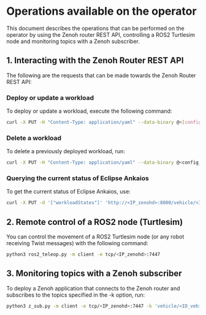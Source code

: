 # Operations available on the operator

This document describes the operations that can be performed on the operator by using the Zenoh router REST API, controlling a ROS2 Turtlesim node and monitoring topics with a Zenoh subscriber.

## 1. Interacting with the Zenoh Router REST API

The following are the requests that can be made towards the Zenoh Router REST API:

### Deploy or update a workload
To deploy or update a workload, execute the following command:  
```bash
curl -X PUT -H "Content-Type: application/yaml" --data-binary @<[config_file](https://github.com/izaballa/SDV/tree/main/Zenoh-Architecture/SDV-Layer/config)>.yaml 'http://<IP-zenohd>:8000/vehicle/<ID_vehicle>/manifest/apply/req'
```

### Delete a workload
To delete a previously deployed workload, run:
```bash
curl -X PUT -H "Content-Type: application/yaml" --data-binary @<config_file>.yaml 'http://<IP_zenohd>:8000/vehicle/<ID_vehicle>/manifest/delete/req'
```

### Querying the current status of Eclipse Ankaios
To get the current status of Eclipse Ankaios, use:
```bash
curl -X PUT -d '["workloadStates"]' 'http://<IP_zenohd>:8000/vehicle/<ID-vehicle>/state/delete/req'
```

## 2. Remote control of a ROS2 node (Turtlesim)

You can control the movement of a ROS2 Turtlesim node (or any robot receiving Twist messages) with the following command:
```bash
python3 ros2_teleop.py -m client -e tcp/<IP_zenohd>:7447
```

## 3. Monitoring topics with a Zenoh subscriber

To deploy a Zenoh application that connects to the Zenoh router and subscribes to the topics specified in the -k option, run:
```bash
python3 z_sub.py -m client -e tcp/<IP_zenohd>:7447 -k 'vehicle/<ID_vehicle>/**'
```
